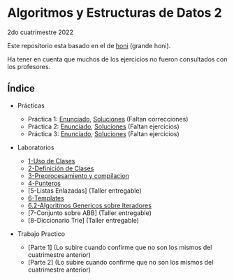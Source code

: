 # Algoritmos y Estructuras de Datos 2
2do cuatrimestre 2022

Este repositorio esta basado en el de [honi](https://github.com/honi/uba-aed2) (grande honi).

Ha tener en cuenta que muchos de los ejercicios no fueron consultados con los profesores.

## Índice


- Prácticas

  - Práctica 1: [Enunciado](Prácticas/Práctica_1/Especificacion.pdf), [Soluciones](Prácticas/Práctica_1) (Faltan correcciones)
  - Práctica 2: [Enunciado](Prácticas/Práctica_2/Complejidad.pdf), [Soluciones](Prácticas/Práctica_2) (Faltan ejercicios)
  - Práctica 3: [Enunciado](Prácticas/Práctica_3/Diseño.pdf), [Soluciones](Prácticas/Práctica_3) (Faltan ejercicios)
  
- Laboratorios

  - [1-Uso de Clases](Laboratorio/Labo01)
  - [2-Definición de Clases](Laboratorio/Labo02)
  - [3-Preprocesamiento y compilacion](Laboratorio/Labo03)
  - [4-Punteros](Laboratorio/Labo04)
  - [5-Listas Enlazadas] (Taller entregable)
  - [6-Templates](Laboratorio/Labo06)
  - [6.2-Algoritmos Genericos sobre Iteradores](Laboratorio/Labo06.2)
  - [7-Conjunto sobre ABB] (Taller entregable)
  - [8-Diccionario Trie] (Taller entregable)

- Trabajo Practico
  
  - [Parte 1] (Lo subire cuando confirme que no son los mismos del cuatrimestre anterior)
  - [Parte 2] (Lo subire cuando confirme que no son los mismos del cuatrimestre anterior)
